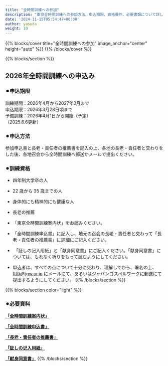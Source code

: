 ```yaml
---
title: "全時間訓練への参加"
description: "東京全時間訓練への参加方法、申込期限、資格要件、必要書類について詳しく説明します。"
date: '2024-11-15T05:54:47+00:00'
author: yasuda
weight: 10
---
```


{{% blocks/cover title="全時間訓練への参加" image_anchor="center" height="auto" %}}
{{% /blocks/cover %}}

{{% blocks/section %}}
## 2026年全時間訓練への申込み

### ⚫︎申込期限

訓練期間：2026年4月から2027年3月まで  
申込期限：2026年3月28日頃まで  
予備訓練：2026年4月1日から開始（予定）  
（2025.6.6更新）

### ⚫︎申込方法

参加申込書と長老・責任者の推薦書を記入の上、各地の長老・責任者と交わりをした後、各地召会から全時間訓練へ郵送かメールで提出ください。

### ⚫︎訓練資格

- 四年制大学卒の人
- 22 歳から 35 歳までの人
- 身体的にも精神的にも健康な人
- 長老の推薦

- 「東京全時間訓練案内状」をお読みください。
- 「全時間訓練申込書」に記入し、地元の召会の長老・責任者と交わって「長老・責任者の推薦書」に詳細にご記入ください。
-  「証しの记入用紙」と「献身同意書」にご記入ください。「献身同意書」については、もれなく祈りをもって読むようにしてください。
- 申込者は、すべての点について十分に交わり、理解してから、署名の上、 [ftttk@jgw.or.jp](mailto:ftttk@jgw.or.jp) にメールにて、あるいはジャパンゴスペルワークに郵送にて提出するようにしてください。
{{% /blocks/section %}}

{{% blocks/section color="light" %}}
### ⚫︎必要資料

[**「全時間訓練案内状」**](/wp-content/uploads/ftttk_recruiting_ann_2022.pdf)

[**「全時間訓練申込書」**](/wp-content/uploads/ftttk_recruiting_application_2022.pdf)

[**「長老・責任者の推薦書」**](/wp-content/uploads/ftttk_recruiting_recommendation_2022.pdf)

[**「証しの记入用紙」**](/wp-content/uploads/ftttk_recruiting_testimony.doc)

[**「献身同意書」**](/wp-content/uploads/ftttk_recruiting_rdedication.doc)
{{% /blocks/section %}}